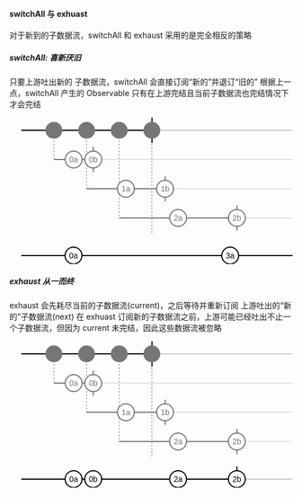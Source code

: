#### switchAll 与 exhuast

对于新到的子数据流，switchAll 和 exhaust 采用的是完全相反的策略

##### switchAll: 喜新厌旧

只要上游吐出新的 子数据流，switchAll 会直接订阅“新的”并退订“旧的”
根据上一点，switchAll 产生的 Observable 只有在上游完结且当前子数据流也完结情况下才会完结
<svg width="612" height="271" style="display: block; font-size: 14px; font-family: Arial, sans-serif; dominant-baseline: central; text-anchor: middle; cursor: default; user-select: none;"><line x1="79.1" y1="37" x2="79.1" y2="89" stroke="#767676" stroke-width="1" stroke-dasharray="3,3"></line><line x1="137.31619999999998" y1="37" x2="137.31619999999998" y2="141" stroke="#767676" stroke-width="1" stroke-dasharray="3,3"></line><line x1="195.4162" y1="37" x2="195.4162" y2="193" stroke="#767676" stroke-width="1" stroke-dasharray="3,3"></line><line x1="253.5162" y1="37" x2="253.5162" y2="245" stroke="#767676" stroke-width="1" stroke-dasharray="3,3"></line><g transform="translate(0, 11)"><g transform="translate(21, 0)"><line x1="0" y1="26" x2="581" y2="26" stroke-width="2" stroke="rgba(0, 0, 0, 0.2)" style="shape-rendering: crispedges;"></line><line x1="0" y1="26" x2="232.7486" y2="26" stroke-width="2" stroke="#000000" style="shape-rendering: crispedges;"></line><path transform="translate(581, 21)" d="M0 0 L10 5 L0 10 z" fill="rgba(0, 0, 0, 0.2)" style="transition: fill 0.2s ease-in-out 0s;"></path><line x1="232.7486" y1="3.5" x2="232.7486" y2="48.5" stroke-width="2" stroke="#000000" style="opacity: 1; transition: opacity 0.5s ease-in-out 0s;"></line><g><g style="transform: translate(58.1px, 26px) scale(1); transition: transform 0.5s ease-in-out 0s;"><circle cx="0" cy="0" r="15" stroke-width="0" stroke="#000000" fill="#767676"></circle></g><g style="transform: translate(116.316px, 26px) scale(1); transition: transform 0.5s ease-in-out 0s;"><circle cx="0" cy="0" r="15" stroke-width="0" stroke="#000000" fill="#767676"></circle></g><g style="transform: translate(174.416px, 26px) scale(1); transition: transform 0.5s ease-in-out 0s;"><circle cx="0" cy="0" r="15" stroke-width="0" stroke="#000000" fill="#767676"></circle></g><g style="transform: translate(232.516px, 26px) scale(1); transition: transform 0.5s ease-in-out 0s;"><circle cx="0" cy="0" r="15" stroke-width="0" stroke="#000000" fill="#767676"></circle></g></g></g></g><g transform="translate(0, 63)"><g transform="translate(21, 0)"><line x1="58.1" y1="26" x2="581" y2="26" stroke-width="2" stroke="rgba(118, 118, 118, 0.2)" style="shape-rendering: crispedges;"></line><line x1="58.1" y1="26" x2="128.2848" y2="26" stroke-width="2" stroke="#767676" style="shape-rendering: crispedges;"></line><path transform="translate(581, 21)" d="M0 0 L10 5 L0 10 z" fill="rgba(118, 118, 118, 0.2)" style="transition: fill 0.2s ease-in-out 0s;"></path><line x1="128.2848" y1="3.5" x2="128.2848" y2="48.5" stroke-width="2" stroke="#767676" style="opacity: 1; transition: opacity 0.5s ease-in-out 0s;"></line><g><g style="transform: translate(93.3086px, 26px) scale(1); transition: transform 0.5s ease-in-out 0s;"><circle cx="0" cy="0" r="15" stroke-width="2" stroke="#767676" fill="#ffffff"></circle><text x="0" y="0" style="fill: rgb(118, 118, 118); dominant-baseline: central;">0a</text></g><g style="transform: translate(128.169px, 26px) scale(1); transition: transform 0.5s ease-in-out 0s;"><circle cx="0" cy="0" r="15" stroke-width="2" stroke="#767676" fill="#ffffff"></circle><text x="0" y="0" style="fill: rgb(118, 118, 118); dominant-baseline: central;">0b</text></g></g></g></g><g transform="translate(0, 115)"><g transform="translate(21, 0)"><line x1="116.3162" y1="26" x2="581" y2="26" stroke-width="2" stroke="rgba(118, 118, 118, 0.2)" style="shape-rendering: crispedges;"></line><line x1="116.3162" y1="26" x2="256.221" y2="26" stroke-width="2" stroke="#767676" style="shape-rendering: crispedges;"></line><path transform="translate(581, 21)" d="M0 0 L10 5 L0 10 z" fill="rgba(118, 118, 118, 0.2)" style="transition: fill 0.2s ease-in-out 0s;"></path><line x1="256.221" y1="3.5" x2="256.221" y2="48.5" stroke-width="2" stroke="#767676" style="opacity: 1; transition: opacity 0.5s ease-in-out 0s;"></line><g><g style="transform: translate(186.269px, 26px) scale(1); transition: transform 0.5s ease-in-out 0s;"><circle cx="0" cy="0" r="15" stroke-width="2" stroke="#767676" fill="#ffffff"></circle><text x="0" y="0" style="fill: rgb(118, 118, 118); dominant-baseline: central;">1a</text></g><g style="transform: translate(255.989px, 26px) scale(1); transition: transform 0.5s ease-in-out 0s;"><circle cx="0" cy="0" r="15" stroke-width="2" stroke="#767676" fill="#ffffff"></circle><text x="0" y="0" style="fill: rgb(118, 118, 118); dominant-baseline: central;">1b</text></g></g></g></g><g transform="translate(0, 167)"><g transform="translate(21, 0)"><line x1="174.4162" y1="26" x2="581" y2="26" stroke-width="2" stroke="rgba(118, 118, 118, 0.2)" style="shape-rendering: crispedges;"></line><line x1="174.4162" y1="26" x2="384.041" y2="26" stroke-width="2" stroke="#767676" style="shape-rendering: crispedges;"></line><path transform="translate(581, 21)" d="M0 0 L10 5 L0 10 z" fill="rgba(118, 118, 118, 0.2)" style="transition: fill 0.2s ease-in-out 0s;"></path><line x1="384.041" y1="3.5" x2="384.041" y2="48.5" stroke-width="2" stroke="#767676" style="opacity: 1; transition: opacity 0.5s ease-in-out 0s;"></line><g><g style="transform: translate(279.229px, 26px) scale(1); transition: transform 0.5s ease-in-out 0s;"><circle cx="0" cy="0" r="15" stroke-width="2" stroke="#767676" fill="#ffffff"></circle><text x="0" y="0" style="fill: rgb(118, 118, 118); dominant-baseline: central;">2a</text></g><g style="transform: translate(383.809px, 26px) scale(1); transition: transform 0.5s ease-in-out 0s;"><circle cx="0" cy="0" r="15" stroke-width="2" stroke="#767676" fill="#ffffff"></circle><text x="0" y="0" style="fill: rgb(118, 118, 118); dominant-baseline: central;">2b</text></g></g></g></g><g transform="translate(0, 219)"><g transform="translate(21, 0)"><line x1="232.5162" y1="26" x2="581" y2="26" stroke-width="2" stroke="rgba(118, 118, 118, 0.2)" style="shape-rendering: crispedges;"></line><line x1="232.5162" y1="26" x2="511.9772" y2="26" stroke-width="2" stroke="#767676" style="shape-rendering: crispedges;"></line><path transform="translate(581, 21)" d="M0 0 L10 5 L0 10 z" fill="rgba(118, 118, 118, 0.2)" style="transition: fill 0.2s ease-in-out 0s;"></path><line x1="511.9772" y1="3.5" x2="511.9772" y2="48.5" stroke-width="2" stroke="#767676" style="opacity: 1; transition: opacity 0.5s ease-in-out 0s;"></line><g><g style="transform: translate(372.305px, 26px) scale(1); transition: transform 0.5s ease-in-out 0s;"><circle cx="0" cy="0" r="15" stroke-width="2" stroke="#767676" fill="#ffffff"></circle><text x="0" y="0" style="fill: rgb(118, 118, 118); dominant-baseline: central;">3a</text></g><g style="transform: translate(511.745px, 26px) scale(1); transition: transform 0.5s ease-in-out 0s;"><circle cx="0" cy="0" r="15" stroke-width="2" stroke="#767676" fill="#ffffff"></circle><text x="0" y="0" style="fill: rgb(118, 118, 118); dominant-baseline: central;">3b</text></g></g></g></g><g style="text-anchor: start; dominant-baseline: text-before-edge;"></g></svg>
<svg width="612" height="63" style="display: block; font-size: 14px; font-family: Arial, sans-serif; dominant-baseline: central; text-anchor: middle; cursor: default; user-select: none;"><g transform="translate(0, 11)"><g transform="translate(21, 0)"><line x1="0" y1="26" x2="581" y2="26" stroke-width="2" stroke="rgba(0, 0, 0, 0.2)" style="shape-rendering: crispedges;"></line><line x1="0" y1="26" x2="511.6286" y2="26" stroke-width="2" stroke="#000000" style="shape-rendering: crispedges;"></line><path transform="translate(581, 21)" d="M0 0 L10 5 L0 10 z" fill="rgba(0, 0, 0, 0.2)" style="transition: fill 0.2s ease-in-out 0s;"></path><line x1="511.6286" y1="3.5" x2="511.6286" y2="48.5" stroke-width="2" stroke="#000000" style="opacity: 1; transition: opacity 0.5s ease-in-out 0s;"></line><g><g style="transform: translate(93.0762px, 26px) scale(1); transition: transform 0.5s ease-in-out 0s;"><circle cx="0" cy="0" r="15" stroke-width="2" stroke="#000000" fill="#ffffff"></circle><text x="0" y="0" style="fill: rgb(0, 0, 0); dominant-baseline: central;">0a</text></g><g style="transform: translate(371.956px, 26px) scale(1); transition: transform 0.5s ease-in-out 0s;"><circle cx="0" cy="0" r="15" stroke-width="2" stroke="#000000" fill="#ffffff"></circle><text x="0" y="0" style="fill: rgb(0, 0, 0); dominant-baseline: central;">3a</text></g><g style="transform: translate(511.512px, 26px) scale(1); transition: transform 0.5s ease-in-out 0s;"><circle cx="0" cy="0" r="15" stroke-width="2" stroke="#000000" fill="#ffffff"></circle><text x="0" y="0" style="fill: rgb(0, 0, 0); dominant-baseline: central;">3b</text></g></g></g></g><g style="text-anchor: start; dominant-baseline: text-before-edge;"></g></svg>

##### exhaust 从一而终

exhaust 会先耗尽当前的子数据流(current)，之后等待并重新订阅 上游吐出的“新的”子数据流(next)
在 exhuast 订阅新的子数据流之前，上游可能已经吐出不止一个子数据流，但因为 current 未完结，因此这些数据流被忽略
<svg width="612" height="271" style="display: block; font-size: 14px; font-family: Arial, sans-serif; dominant-baseline: central; text-anchor: middle; cursor: default; user-select: none;"><line x1="79.1" y1="37" x2="79.1" y2="89" stroke="#767676" stroke-width="1" stroke-dasharray="3,3"></line><line x1="137.31619999999998" y1="37" x2="137.31619999999998" y2="141" stroke="#767676" stroke-width="1" stroke-dasharray="3,3"></line><line x1="195.4162" y1="37" x2="195.4162" y2="193" stroke="#767676" stroke-width="1" stroke-dasharray="3,3"></line><line x1="253.5162" y1="37" x2="253.5162" y2="245" stroke="#767676" stroke-width="1" stroke-dasharray="3,3"></line><g transform="translate(0, 11)"><g transform="translate(21, 0)"><line x1="0" y1="26" x2="581" y2="26" stroke-width="2" stroke="rgba(0, 0, 0, 0.2)" style="shape-rendering: crispedges;"></line><line x1="0" y1="26" x2="232.7486" y2="26" stroke-width="2" stroke="#000000" style="shape-rendering: crispedges;"></line><path transform="translate(581, 21)" d="M0 0 L10 5 L0 10 z" fill="rgba(0, 0, 0, 0.2)" style="transition: fill 0.2s ease-in-out 0s;"></path><line x1="232.7486" y1="3.5" x2="232.7486" y2="48.5" stroke-width="2" stroke="#000000" style="opacity: 1; transition: opacity 0.5s ease-in-out 0s;"></line><g><g style="transform: translate(58.1px, 26px) scale(1); transition: transform 0.5s ease-in-out 0s;"><circle cx="0" cy="0" r="15" stroke-width="0" stroke="#000000" fill="#767676"></circle></g><g style="transform: translate(116.316px, 26px) scale(1); transition: transform 0.5s ease-in-out 0s;"><circle cx="0" cy="0" r="15" stroke-width="0" stroke="#000000" fill="#767676"></circle></g><g style="transform: translate(174.416px, 26px) scale(1); transition: transform 0.5s ease-in-out 0s;"><circle cx="0" cy="0" r="15" stroke-width="0" stroke="#000000" fill="#767676"></circle></g><g style="transform: translate(232.516px, 26px) scale(1); transition: transform 0.5s ease-in-out 0s;"><circle cx="0" cy="0" r="15" stroke-width="0" stroke="#000000" fill="#767676"></circle></g></g></g></g><g transform="translate(0, 63)"><g transform="translate(21, 0)"><line x1="58.1" y1="26" x2="581" y2="26" stroke-width="2" stroke="rgba(118, 118, 118, 0.2)" style="shape-rendering: crispedges;"></line><line x1="58.1" y1="26" x2="128.2848" y2="26" stroke-width="2" stroke="#767676" style="shape-rendering: crispedges;"></line><path transform="translate(581, 21)" d="M0 0 L10 5 L0 10 z" fill="rgba(118, 118, 118, 0.2)" style="transition: fill 0.2s ease-in-out 0s;"></path><line x1="128.2848" y1="3.5" x2="128.2848" y2="48.5" stroke-width="2" stroke="#767676" style="opacity: 1; transition: opacity 0.5s ease-in-out 0s;"></line><g><g style="transform: translate(93.3086px, 26px) scale(1); transition: transform 0.5s ease-in-out 0s;"><circle cx="0" cy="0" r="15" stroke-width="2" stroke="#767676" fill="#ffffff"></circle><text x="0" y="0" style="fill: rgb(118, 118, 118); dominant-baseline: central;">0a</text></g><g style="transform: translate(128.169px, 26px) scale(1); transition: transform 0.5s ease-in-out 0s;"><circle cx="0" cy="0" r="15" stroke-width="2" stroke="#767676" fill="#ffffff"></circle><text x="0" y="0" style="fill: rgb(118, 118, 118); dominant-baseline: central;">0b</text></g></g></g></g><g transform="translate(0, 115)"><g transform="translate(21, 0)"><line x1="116.3162" y1="26" x2="581" y2="26" stroke-width="2" stroke="rgba(118, 118, 118, 0.2)" style="shape-rendering: crispedges;"></line><line x1="116.3162" y1="26" x2="256.221" y2="26" stroke-width="2" stroke="#767676" style="shape-rendering: crispedges;"></line><path transform="translate(581, 21)" d="M0 0 L10 5 L0 10 z" fill="rgba(118, 118, 118, 0.2)" style="transition: fill 0.2s ease-in-out 0s;"></path><line x1="256.221" y1="3.5" x2="256.221" y2="48.5" stroke-width="2" stroke="#767676" style="opacity: 1; transition: opacity 0.5s ease-in-out 0s;"></line><g><g style="transform: translate(186.269px, 26px) scale(1); transition: transform 0.5s ease-in-out 0s;"><circle cx="0" cy="0" r="15" stroke-width="2" stroke="#767676" fill="#ffffff"></circle><text x="0" y="0" style="fill: rgb(118, 118, 118); dominant-baseline: central;">1a</text></g><g style="transform: translate(255.989px, 26px) scale(1); transition: transform 0.5s ease-in-out 0s;"><circle cx="0" cy="0" r="15" stroke-width="2" stroke="#767676" fill="#ffffff"></circle><text x="0" y="0" style="fill: rgb(118, 118, 118); dominant-baseline: central;">1b</text></g></g></g></g><g transform="translate(0, 167)"><g transform="translate(21, 0)"><line x1="174.4162" y1="26" x2="581" y2="26" stroke-width="2" stroke="rgba(118, 118, 118, 0.2)" style="shape-rendering: crispedges;"></line><line x1="174.4162" y1="26" x2="384.041" y2="26" stroke-width="2" stroke="#767676" style="shape-rendering: crispedges;"></line><path transform="translate(581, 21)" d="M0 0 L10 5 L0 10 z" fill="rgba(118, 118, 118, 0.2)" style="transition: fill 0.2s ease-in-out 0s;"></path><line x1="384.041" y1="3.5" x2="384.041" y2="48.5" stroke-width="2" stroke="#767676" style="opacity: 1; transition: opacity 0.5s ease-in-out 0s;"></line><g><g style="transform: translate(279.229px, 26px) scale(1); transition: transform 0.5s ease-in-out 0s;"><circle cx="0" cy="0" r="15" stroke-width="2" stroke="#767676" fill="#ffffff"></circle><text x="0" y="0" style="fill: rgb(118, 118, 118); dominant-baseline: central;">2a</text></g><g style="transform: translate(383.809px, 26px) scale(1); transition: transform 0.5s ease-in-out 0s;"><circle cx="0" cy="0" r="15" stroke-width="2" stroke="#767676" fill="#ffffff"></circle><text x="0" y="0" style="fill: rgb(118, 118, 118); dominant-baseline: central;">2b</text></g></g></g></g><g transform="translate(0, 219)"><g transform="translate(21, 0)"><line x1="232.5162" y1="26" x2="581" y2="26" stroke-width="2" stroke="rgba(118, 118, 118, 0.2)" style="shape-rendering: crispedges;"></line><line x1="232.5162" y1="26" x2="511.9772" y2="26" stroke-width="2" stroke="#767676" style="shape-rendering: crispedges;"></line><path transform="translate(581, 21)" d="M0 0 L10 5 L0 10 z" fill="rgba(118, 118, 118, 0.2)" style="transition: fill 0.2s ease-in-out 0s;"></path><line x1="511.9772" y1="3.5" x2="511.9772" y2="48.5" stroke-width="2" stroke="#767676" style="opacity: 1; transition: opacity 0.5s ease-in-out 0s;"></line><g><g style="transform: translate(372.305px, 26px) scale(1); transition: transform 0.5s ease-in-out 0s;"><circle cx="0" cy="0" r="15" stroke-width="2" stroke="#767676" fill="#ffffff"></circle><text x="0" y="0" style="fill: rgb(118, 118, 118); dominant-baseline: central;">3a</text></g><g style="transform: translate(511.745px, 26px) scale(1); transition: transform 0.5s ease-in-out 0s;"><circle cx="0" cy="0" r="15" stroke-width="2" stroke="#767676" fill="#ffffff"></circle><text x="0" y="0" style="fill: rgb(118, 118, 118); dominant-baseline: central;">3b</text></g></g></g></g><g style="text-anchor: start; dominant-baseline: text-before-edge;"></g></svg>
<svg width="612" height="63" style="display: block; font-size: 14px; font-family: Arial, sans-serif; dominant-baseline: central; text-anchor: middle; cursor: default; user-select: none;"><g transform="translate(0, 11)"><g transform="translate(21, 0)"><line x1="0" y1="26" x2="581" y2="26" stroke-width="2" stroke="rgba(0, 0, 0, 0.2)" style="shape-rendering: crispedges;"></line><line x1="0" y1="26" x2="383.9248" y2="26" stroke-width="2" stroke="#000000" style="shape-rendering: crispedges;"></line><path transform="translate(581, 21)" d="M0 0 L10 5 L0 10 z" fill="rgba(0, 0, 0, 0.2)" style="transition: fill 0.2s ease-in-out 0s;"></path><line x1="383.9248" y1="3.5" x2="383.9248" y2="48.5" stroke-width="2" stroke="#000000" style="opacity: 1; transition: opacity 0.5s ease-in-out 0s;"></line><g><g style="transform: translate(93.1924px, 26px) scale(1); transition: transform 0.5s ease-in-out 0s;"><circle cx="0" cy="0" r="15" stroke-width="2" stroke="#000000" fill="#ffffff"></circle><text x="0" y="0" style="fill: rgb(0, 0, 0); dominant-baseline: central;">0a</text></g><g style="transform: translate(128.052px, 26px) scale(1); transition: transform 0.5s ease-in-out 0s;"><circle cx="0" cy="0" r="15" stroke-width="2" stroke="#000000" fill="#ffffff"></circle><text x="0" y="0" style="fill: rgb(0, 0, 0); dominant-baseline: central;">0b</text></g><g style="transform: translate(279.229px, 26px) scale(1); transition: transform 0.5s ease-in-out 0s;"><circle cx="0" cy="0" r="15" stroke-width="2" stroke="#000000" fill="#ffffff"></circle><text x="0" y="0" style="fill: rgb(0, 0, 0); dominant-baseline: central;">2a</text></g><g style="transform: translate(383.809px, 26px) scale(1); transition: transform 0.5s ease-in-out 0s;"><circle cx="0" cy="0" r="15" stroke-width="2" stroke="#000000" fill="#ffffff"></circle><text x="0" y="0" style="fill: rgb(0, 0, 0); dominant-baseline: central;">2b</text></g></g></g></g><g style="text-anchor: start; dominant-baseline: text-before-edge;"></g></svg>
